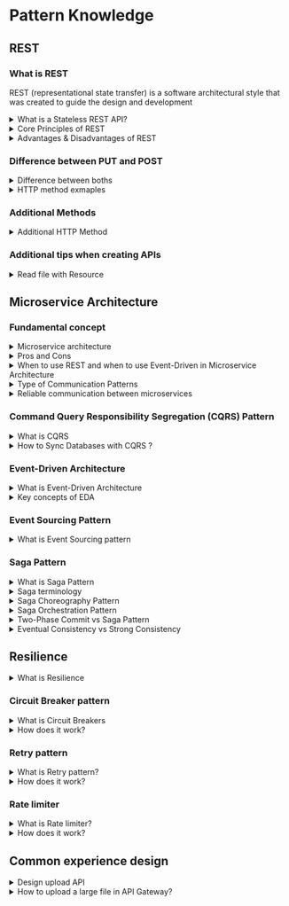 # Pattern Knowledge
## REST

### What is REST
REST (representational state transfer) is a software architectural style that was created to guide the design and development 

<details>
  <summary>What is a Stateless REST API?</summary>
  <br/>

   Stateless REST APIs do not establish or maintain client sessions. Clients are responsible for providing all necessary information in each request, such as authentication tokens, credentials, or context data. The server does not store client-specific session data.
  
</details>

<details>
  <summary>Core Principles of REST</summary>
  <br/>

  + Client/Server - Client are separated from servers by a well-defined interface.
  + Stateless - each request from the client to the server must contain all of the information necessary to establish and complete a request.
  + Cacheability - 
  + Layered System -
  + Uniform Interface - The uniform interface includes using standard HTTP verbs (GET, POST, PUT, DELETE, etc.), standard HTTP error responses, and resource identification through URI.
  + Code on Demand (optional) - 
  
</details>

<details>
  <summary>Advantages & Disadvantages of REST</summary>
  <br/>

  **Advantages of REST:**

  + **Simple and Ease of Use:** REST APIs use standard HTTP methods (GET, POST, PUT, DELETE), making them easy to understand and implement.
  + **Performance:** RESTful APIs can be cached, which can improve performance and reduce load on the server.
  + **Flexibility:** RESTful APIs REST APIs can return data in multiple formats, such as JSON, XML, or plain text.
  + **Scalability:** REST APIs are stateless, meaning each request from a client to server must contain all the information the server needs to fulfill that request. This makes it easier to scale applications horizontally.
  + **Platform independence:** RESTful APIs are platform-independent, as they can be accessed from any device or programming language.

  _Exmaple:_
  + _Scalability:_ For example, a social media platform can handle millions of users by distributing requests across multiple servers.
  + _Flexibility:_ For example, a weather app might use JSON for its mobile app and XML for its web service.
  + _Caching:_ For instance, a news website can cache the results of popular articles, reducing the load on the server.

  **Disadvantages of REST:**

  + **Security Concerns:** REST APIs rely on HTTP, which can be less secure compared to other protocols like SOAP. 
  + **Lack of Standardization:** While REST is a set of guidelines, it doesn’t enforce strict standards. This can lead to inconsistencies in how APIs

  _Exmaple:_
  _Security Concerns:_ For example, if an API does not use HTTPS, sensitive data like user credentials can be intercepted.
  _Lack of Standardization:_ For instance, one API might use PUT for updates, while another uses PATCH.
</details>

### Difference between PUT and POST

<details>
  <summary>Difference between boths</summary>
  <br/>

The details differences are as follows:

|| PUT           | POST          |
| -------------------- | --------------------------------------------------------------------------- | ---------------------------------------------------------------------------------- |
| Request Body:        | The PUT body contains the full updated data for the resource.               | POST body only includes data for the new resource.                                 |
| URI Meaning:         | PUT uses the URI to directly identify the resource to update (e.g. user 1). | POST uses the URI to specify the collection where a new resource will be created.  |
| Idempotency:         | PUT is idempotent - the same request gives the same result.                 | POST can produce different results each time.                                      |
| Existing Resources:  | PUT replaces the entire resource with the request body.                     | POST partially updates the resource. (should use PATH)                             |
| New Resources:       | Both PUT and POST can create new resources.                                 | Both PUT and POST can create new resources.                                        |

_Example:_
```
// PUT example  
PUT /users/1
{
  "id": 1,
  "name": "Ichiro",
  "age": 22
}
// This sends a request to replace user 1's record.
```
PUT is limited to creating or updating operations and exclusively acts upon the resource identified by the provided URL.
```
// POST example
POST /users  
{
  "name": "Saburo",
  "age": 18
}
// This sends a request to create a new user.
```
POST is more flexible, and capable of executing various types of processing tasks.

</details>

<details>
  <summary>HTTP method exmaples</summary>
  <br/>

```
GET 	/device-management/devices       : Get all devices
POST 	/device-management/devices       : Create a new device

GET 	/device-management/devices/{id}   : Get the device information identified by "id"
PUT 	/device-management/devices/{id}   : Update the device information identified by "id"
DELETE	/device-management/devices/{id}   : Delete device by "id"
```

```
@RestController
@RequestMapping("/gold/v1")
public class GoldController {

  @GetMapping
  public Page<GoldRequest> getAllGold(
@PageableDefault(page = 0, size = 10, sort = "name", direction = Sort.Direction.DESC) Pageable pageable) {
    return goldService.getAllGold(pageable);
  }

  @GetMapping("/{id}")
  public ResponseEntity<GoldResponse> getGoldById(@PathVariable Long id) {
    GoldResponse goldResponse = goldService.getGoldById(id);
    if (goldResponse != null) {
      return ResponseEntity.ok(goldResponse);
    } else {
      return ResponseEntity.notFound().build();
    }
  }

  @PostMapping
  public ResponseEntity<GoldResponse> createGold(@RequestBody GoldRequest goldRequest) {
    GoldResponse goldResponse = goldService.createGold(goldRequest);
    URI location = ServletUriComponentsBuilder.fromCurrentRequest().path("/{id}")
        .buildAndExpand(goldResponse.getId()).toUri();
    return ResponseEntity.created(location).body(goldResponse);
  }

  @PutMapping("/{id}")
  public ResponseEntity<GoldResponse> updateGold(@PathVariable Long id, @RequestBody GoldRequest goldRequest) {
    GoldResponse goldResponse = goldService.updateGold(id, goldRequest);
    if (goldResponse != null) {
      return ResponseEntity.ok(goldResponse);
    } else {
      return ResponseEntity.notFound().build();
    }
  }

  @DeleteMapping("/{id}")
  public ResponseEntity<Void> deleteGold(@PathVariable Long id) {
    goldService.deleteGold(id);
    return ResponseEntity.ok().build();
  }
}
```

</details>

### Additional Methods
<details>
  <summary>Additional HTTP Method</summary>
  <br/>

| HTTP Method           | Description          |
| --------------------- | -------------------- |
| PATCH                 | Updates a part of an existing resource. Not idempotent.                 |
| HEAD.                 | Similar to GET, but only returns the header information, not the body.  |
| OPTIONS               | Used to determine the supported methods and options for a resource.     |

</details>

### Additional tips when creating APIs

<details>
  <summary>Read file with Resource</summary>
  <br/>

  The `Resource` class is a high-level abstraction provided by Spring. Using a Resource over an InputStream has the following benefits:
  + `Resource` provides additional metadata about the resource.
  + It’s possible to use a `Resource` in conjunction with other Spring abstractions.
  + It’s easier to mock.

  _Example:_
  ```
    @GetMapping("/{id}")
    public ResponseEntity<InputStreamResource> getFile(@PathVariable Long id) {
        InputStreamResource fileStream = fileService.getFileAsStream(id);

        if (fileStream != null) {
            Optional<FileEntity> fileEntityOptional = fileService.getFile(id);
            FileEntity fileEntity = fileEntityOptional.get();
            return ResponseEntity.ok()
                    .header(HttpHeaders.CONTENT_DISPOSITION, "attachment; filename=\"" + fileEntity.getFileName() + "\"")
                    .body(fileStream);
        } else {
            return new ResponseEntity<>(HttpStatus.NOT_FOUND);
        }
    }
  ```
</details>

## Microservice Architecture
### Fundamental concept
<details>
  <summary>Microservice architecture</summary>
  <br/>

  Microservice architecture is an architectural style that structures an application as a collection of small, independent services. Each service is created independently, and each one runs a unique process and usually manages its own database. 

  **Core principle:** Breaking down a large application into smaller, independent services.

</details>

<details>
  <summary>Pros and Cons</summary>
  <br/>

  _Pros:_
  + **Scalability:** Microservices allow for independent scaling of individual services based on demand.
  + **Resilience:** The isolation of services reduces the impact of failures, as a failure in one service.
  + **Flexibility:** Microservices enable the use of different technologies and frameworks for each service.
  + **Maintainability:** Smaller, focused services are generally easier to understand, develop, and maintain.
  + **Continuous delivery:** Microservices can be deployed and updated independently.
  
  _Cons:_
  + **Complexity:** Managing multiple services can be more complex.
  + **Distributed systems challenges:** Communication between services can introduce latency and complexity.
  + **Testing and debugging:** Testing and debugging distributed systems can be challenging.
  + **Data consistency:** Ensuring data consistency across multiple services can be difficult.
  
</details>

<details>
  <summary>When to use REST and when to use Event-Driven in Microservice Architecture</summary>
  <br/>

  **When to Use REST:**
  + **Simple CRUD Operations:** If your microservices need to perform basic Create, Read, Update, and Delete operations.
  + **Synchronous Communication:** When you need immediate responses from your services.
  + **Ease of Implementation:** REST is easier to implement and understand, making it a good choice for simpler applications

  **When to Use REST:**
  + **Asynchronous Processing:** If your services need to process tasks asynchronously, allowing them to continue working without waiting for a response.
  + **High Scalability:** When you need to handle a large volume of events and scale your services independently.
  + **Decoupling Services:** If you want to decouple your services to reduce dependencies and improve fault tolerance.
  + **Complex Workflows:** When your application requires complex workflows that involve multiple services

</details>

<details>
  <summary>Type of Communication Patterns</summary>
  <br/>

  + Asyn non-blocking
    + Share data
    + Event driven
    + Request response
  + Sync blocking
    + Request response
   
  ![communication_patterns](/images/communication_patterns.png)

</details>

<details>
  <summary>Reliable communication between microservices</summary>
  <br/>

  Reliable communication between microservices ensures that messages are delivered accurately and timely, even in the face of failures or network issues. To archive **Reliable communication** we can use _messaging system_ like RabbitMQ, Apache Kafka. They aslo support **Idempotency**.
   
  
</details>

### Command Query Responsibility Segregation (CQRS) Pattern

<details>
  <summary>What is CQRS</summary>
  <br/>

  CQRS stands for Command Query Responsibility Segregation. It’s a design pattern separates the responsibility for handling write operations (_command_) and read operations (_query_). CQRS separates reads and writes into _different databases_, **Commands** performs update data, **Queries** performs read data.

  ![](/images/cqrs.png)
  
</details>

<details>
  <summary>How to Sync Databases with CQRS ?</summary>
  <br/>

  When we separate read and write databases in 2 different database, the main consideration is sync these two database in a proper way. So we should sync these 2 databases and keep sync always. There are several ways: 

  _Event-Driven Architecture_
  **Concept:** Use a messaging system like Apache Kafka or RabbitMQ to propagate changes.
  **Synchronization:** When a write operation occurs, an event is published to a message broker. The read database subscribes to these events and updates itself accordingly. Tools like Debezium can monitor the write database for changes and apply these changes to the read database in real-time.

  _Event Sourcing_
  + **Core Principle:** Instead of directly updating the database, CQRS systems using event sourcing store a sequence of events that represent changes to the system's state.
  + **Synchronization:**
    + The system maintains an event stream that records all events that occur.
    + When an event occurs, it is broadcast to event handlers that update the appropriate read models (views) in the read database.

</details>

### Event-Driven Architecture

<details>
  <summary>What is Event-Driven Architecture</summary>
  <br/>

  Event-Driven Architecture is a software architectural pattern where components or services communicate primarily by producing and consuming events.
  
</details>
<details>
  <summary>Key concepts of EDA</summary>
  <br/>

  + **Event:** A representation of a specific occurrence or action.
  + **Producer:** A component that generates events.
  + **Consumer:** A component that processes events.
  + **Message Broker:** A middleware system that manage communication between producers and consumers by handling event routing, storage, and delivery.
  
</details>

### Event Sourcing Pattern
<details>
  <summary>What is Event Sourcing pattern</summary>
  <br/>

</details>

### Saga Pattern
<details>
  <summary>What is Saga Pattern</summary>
  <br/>

  The Saga pattern is a design pattern used to manage data consistency across microservices in distributed transaction scenarios. The Saga architecture pattern provides transaction management using a sequence of local transactions.

  **Types of Saga Pattern**

  There are two types of Saga Pattern:

  + Saga Choreography Pattern
  + Saga Orchestration Pattern
  
</details>
<details>
  <summary>Saga terminology</summary>
  <br/>

  + **Sequence of Local Transactions:** A saga is incluled of multiple local transactions. Each transaction updates the database and triggers the next transaction through a message or event.
  + **Compensating Transactions:** If a transaction fails, the saga executes compensating transactions to undo the changes made by previous transactions, ensuring data consistency.
  + **Choreography vs. Orchestration:** There are two main approaches to implementing the Saga pattern.
  
</details>
<details>
  <summary>Saga Choreography Pattern</summary>
  <br/>

  The Choreography Saga pattern is a way to manage distributed transactions across multiple microservices **without** a central coordinator.

  ![communication_patterns](/images/saga-choreography.png)

  + The order service runs a local transaction, T1, which atomically updates the database and publishes an Order placed message to the message broker.
  + The inventory service subscribes to the order service messages and receives the message that an order has been created.
  + The inventory service runs a local transaction, T2, which atomically updates the database and publishes an Inventory updated message to the message broker.
  + The payment service subscribes to the messages from the inventory service and receives the message that the inventory has been updated.
  + The payment service runs a local transaction, T3, which atomically updates the database with payment details and publishes a Payment processed message to the message broker.

  _Compensating transaction:_ 
  + If the payment fails, the payment service runs a compensatory transaction, C1, which atomically reverts the payment in the database and publishes a Payment failed message to the message broker.
  + The compensatory transactions C2 and C3 are run to restore data consistency.

</details>
<details>
  <summary>Saga Orchestration Pattern</summary>
  <br/>

  The Saga orchestration pattern is a design pattern used to manage data consistency across microservices in distributed transaction scenarios. A single orchestrator is responsible for managing the overall transaction status.

  + **Orchestrator:** A central coordinator that manages the sequence of transactions.
  + **Local Transactions:** Each service performs its own transaction and then triggers the next step.
  + **Compensating Transactions:** If a step fails, the orchestrator triggers compensating transactions to undo the changes made by previous steps.

  ![communication_patterns](/images/saga-orchestration.png)
  
</details>
<details>
  <summary>Two-Phase Commit vs Saga Pattern</summary>
  <br/>

  2PC is suitable for scenarios requiring strict consistency, while Saga is better for systems where availability and resilience are more critical.

  **Two-Phase Commit:**

  + Strong Consistency: Ensures all participating nodes either commit or roll back a transaction, maintaining a consistent state across the system.
  + Synchronous: All participants must be available and agree to commit or roll back, which can lead to blocking if any participant is slow or fails

  **Saga Pattern:**

  **Eventual Consistency:** Ensures that the system will eventually reach a consistent state, but not necessarily immediately.
  **Asynchronous:** Transactions are processed asynchronously, which can improve system availability and reduce blocking.
</details>
<details>
  <summary>Eventual Consistency vs Strong Consistency</summary>
  <br/>

</details>

## Resilience

<details>
  <summary>What is Resilience</summary>
  <br/>

  Resilience in microservices refers to the ability of an application to withstand failures and continue to operate smoothly.
</details>

### Circuit Breaker pattern
<details>
  <summary>What is Circuit Breakers</summary>
  <br/>

  A circuit breaker is a design pattern used in microservices architecture to prevent cascading failures and provide fallback mechanisms.

  For example: We have a payment system that processes millions of payments every day, and every time a payment fails it sends an email and tries again. If it weren't use the circuit breaker. It would overload the mail server. Bring down the whole system.

  Circuit breakers can provide the best of _both_ sides. The circuit breaker is usually configured on the **client side** (_caller side_).

</details>

<details>
  <summary>How does it work?</summary>
  <br/>

  + **Closed State:** Initially, the circuit breaker is in a closed state. Requests are allowed to pass through to the service.
  + **Open State:** If the service fails a certain number of times within a specified time window, the circuit breaker will transit to an open state. This means that next requests are immediately rejected without trying to contact the service.
  + **Half-Open State:** After a predefined timeout, the circuit breaker moves to a half-open state. A single request is allowed to pass through. If the request is successful, the circuit breaker returns to the closed state. If the request fails, the circuit breaker remains open for another timeout period.

</details>

### Retry pattern
<details>
  <summary>What is Retry pattern?</summary>
  <br/>

  Retry pattern is a strategy in software development that involves reattempting a failed operation after a certain delay. This pattern is often used to handle transient errors or temporary network issues.

  For example, if a network connection is temporarily disrupted, a retry pattern can be used to automatically reattempt the operation after a short delay, increasing the chances of success.

</details>
<details>
  <summary>How does it work?</summary>
  <br/>

  **Initial Request:** When a microservice makes a request to another service, it may encounter an error due to issues like network interruptions.
  **Retry Logic:** If the initial request fails, the Retry Pattern triggers a retry mechanism. This involves automatically resending the request a specified number of times.
  **Backoff Strategy:** To prevent overwhelming the system, the retry pattern uses _backoff strategy_. Backoff strategy manage the timing of retry attempts after a failure.

  _Exmaple:_ 

  + The microservice attempts to fetch data from the external API.
  + The API request fails due to a temporary network issue.
  + _First Retry:_ The microservice waits for a short delay (e.g., 1 second) and retries the fetch.
  + _Second Retry:_ If the second attempt fails, the microservice waits for a longer delay (e.g., 4 seconds) before retrying again.
  + _Subsequent Retries:_ The delay between retries continues to increase (e.g., 16 seconds, 64 seconds, etc.) until a maximum number of retries is reached. (_Exponential Backoff_)

</details>

### Rate limiter

<details>
  <summary>What is Rate limiter?</summary>
  <br/>

  A rate limiter is a mechanism that controls the rate at which requests are processed. A rate limiter is a mechanism that controls the rate at which requests are processed. It's designed to prevent excessive load on a system.
  
</details>
<details>
  <summary>How does it work?</summary>
  <br/>

  A rate limiter sets a limit on the number of requests that can be processed within a specific time window. When the rate limit is reached, subsequent requests are rejected

  _Example:_ A popular e-commerce website receives a huge of traffic during a sale. The API gateway enforces a rate limit on the number of requests per user or per IP address. This prevents a small number of users from overwhelming the backend services.
  
</details>

## Common experience design
<details>
  <summary>Design upload API</summary>
  <br/>

  **Step 1: Upload File**

  + **Upload to a Temporary Location:** When the user uploads a file, store it in a temporary location in S3 (_file storage_). You can use a specific folder or prefix to differentiate these temporary files.
  + **Generate a Unique Identifier:** Assign a unique identifier to each upload request. This will help in tracking and managing the files.

  **Step 2: Confirm/Cancel the Upload Request**

  + **Confirm Upload:** If the user confirms the upload, move the file from the temporary location to the final destination in S3 (_file storage_). This can be done using the `copyObject` method in S3 and then deleting the original file from the temporary location.
  + **Cancel Upload:** If the user cancels the upload, simply delete the file from the temporary location in S3 using the `deleteObject` method.

</details>
<details>
  <summary>How to upload a large file in API Gateway?</summary>
  <br/>

  The AWS API Gateway has a payload size limit of 10 MB. If the payload exceeds 10MB, API Gateway may reject the request and return an error (_“Error 413 Request entity too large”_). However, there are effective strategies to handle this:
  
  **Lambda Function with Presigned URLs**

  We can use lambda function to generate the **presigned URLs** to upload file directly to S3.

  Presigned URLs allow you to grant temporary access to objects in your Amazon S3 bucket without exposing your AWS credentials. These URLs are time-limited and can be used to upload or download files securely.

  1. The client requests a presigned URL from your API.
  2. The request is routed to the API Gateway, which triggers the Lambda function.
  3. The Lambda function generates a presigned URL using the AWS SDK.
  4. The presigned URL is returned to the client.
  5. The client uses the presigned URL to upload or download the file.

  _Note:_ We also use **S3 accelerator** + **multipart file upload** to optimize uploading performance.

  **Upload zipped file as the payload**
  
</details>
